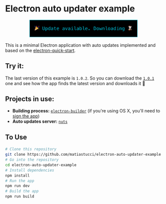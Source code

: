 # Electron auto updater example

<p align="center">
  <img src="screen.png" width="348" alt="Logo"/>
</p>

This is a minimal Electron application with auto updates implemented and based on the [electron-quick-start](https://github.com/electron/electron-quick-start).

## Try it:
The last version of this example is `1.0.2`. So you can download the [`1.0.1`](https://github.com/matiastucci/electron-auto-updater-example/releases/tag/1.0.1) one and see how the app finds the latest version and downloads it 🎉

## Projects in use:
- **Building process:** [`electron-builder`](https://github.com/electron-userland/electron-builder) (if you're using OS X, you'll need to [sign the app](https://github.com/electron-userland/electron-builder/wiki/Code-Signing))
- **Auto updates server:** [`nuts`](https://github.com/GitbookIO/nuts)

## To Use

```bash
# Clone this repository
git clone https://github.com/matiastucci/electron-auto-updater-example
# Go into the repository
cd electron-auto-updater-example
# Install dependencies
npm install
# Run the app
npm run dev
# Build the app
npm run build
```
